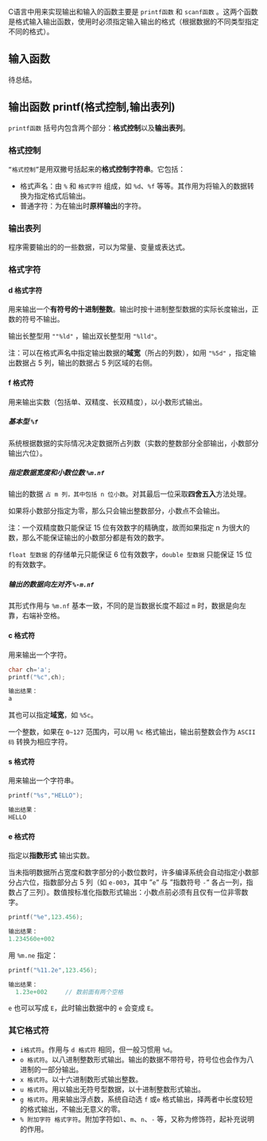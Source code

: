 C语言中用来实现输出和输入的函数主要是 `printf函数` 和 `scanf函数` 。这两个函数是格式输入输出函数，使用时必须指定输入输出的格式（根据数据的不同类型指定不同的格式）。

## 输入函数

待总结。

## 输出函数 printf(格式控制,输出表列)

`printf函数` 括号内包含两个部分：**格式控制**以及**输出表列**。

### 格式控制

`“格式控制”`是用双撇号括起来的**格式控制字符串**。它包括：

* 格式声名：由 `%`  和 `格式字符` 组成，如 `%d`、`%f` 等等。其作用为将输入的数据转换为指定格式后输出。
* 普通字符：为在输出时**原样输出**的字符。

### 输出表列

程序需要输出的的一些数据，可以为常量、变量或表达式。

### 格式字符

#### d 格式字符

用来输出一个**有符号的十进制整数**。输出时按十进制整型数据的实际长度输出，正数的符号不输出。

输出长整型用 `""%ld"` ，输出双长整型用 `"%lld"`。

注：可以在格式声名中指定输出数据的**域宽**（所占的列数），如用 `"%5d"` ，指定输出数据占 5 列，输出的数据占 5 列区域的右侧。

#### f 格式符

用来输出实数（包括单、双精度、长双精度），以小数形式输出。

##### 基本型 `%f`

系统根据数据的实际情况决定数据所占列数（实数的整数部分全部输出，小数部分输出六位）。

##### 指定数据宽度和小数位数 `%m.nf`

输出的数据 `占 m 列，其中包括 n 位小数`。对其最后一位采取**四舍五入**方法处理。

如果将小数部分指定为零，那么只会输出整数部分，小数点不会输出。

注：一个双精度数只能保证 15 位有效数字的精确度，故而如果指定 n 为很大的数，那么不能保证输出的小数部分都是有效的数字。

`float 型数据` 的存储单元只能保证 6 位有效数字，`double 型数据` 只能保证 15 位的有效数字。

##### 输出的数据向左对齐 `%-m.nf`

其形式作用与 `%m.nf` 基本一致，不同的是当数据长度不超过 `m` 时，数据是向左靠，右端补空格。

#### c 格式符

用来输出一个字符。

```C
char ch='a';
printf("%c",ch);

输出结果：
a
```

其也可以指定**域宽**，如 `%5c`。

一个整数，如果在 `0~127` 范围内，可以用 `%c` 格式输出，输出前整数会作为 `ASCII码` 转换为相应字符。

#### s 格式符

用来输出一个字符串。

```C
printf("%s","HELLO");

输出结果：
HELLO
```

#### e 格式符

指定以**指数形式** 输出实数。

当未指明数据所占宽度和数字部分的小数位数时，许多编译系统会自动指定小数部分占六位，指数部分占 5 列（如 `e-003`，其中 ”`e`“ 与 ”指数符号 `-`“  各占一列，指数占了三列）。数值按标准化指数形式输出：小数点前必须有且仅有一位非零数字。

```C
printf("%e",123.456);

输出结果：
1.234560e+002
```

用 `%m.ne` 指定：

```C
printf("%11.2e",123.456);

输出结果：
  1.23e+002		// 数前面有两个空格
```

`e` 也可以写成 `E`，此时输出数据中的 `e` 会变成 `E`。

### 其它格式符

* `i格式符`。作用与 `d 格式符` 相同，但一般习惯用 `%d`。
* `o 格式符`。以八进制整数形式输出。输出的数据不带符号，符号位也会作为八进制的一部分输出。
* `x 格式符`。以十六进制数形式输出整数。
*  `u 格式符`。用以输出无符号型数据，以十进制整数形式输出。
* `g 格式符`。用来输出浮点数，系统自动选 `f` 或`e` 格式输出，择两者中长度较短的格式输出，不输出无意义的零。
* `% 附加字符 格式字符`。附加字符如`l`、`m`、`n`、`-` 等，又称为修饰符，起补充说明的作用。